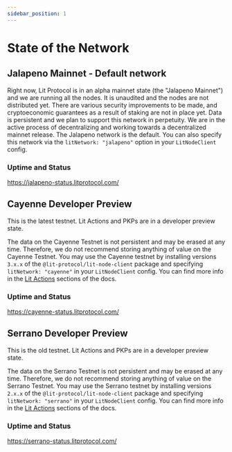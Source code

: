 ```yaml
---
sidebar_position: 1
---
```


# State of the Network

## Jalapeno Mainnet - Default network

Right now, Lit Protocol is in an alpha mainnet state (the "Jalapeno Mainnet") and we are running all the nodes. It is unaudited and the nodes are not distributed yet. There are various security improvements to be made, and cryptoeconomic guarantees as a result of staking are not in place yet. Data is persistent and we plan to support this network in perpetuity. We are in the active process of decentralizing and working towards a decentralized mainnet release. The Jalapeno network is the default. You can also specify this network via the `litNetwork: "jalapeno"` option in your `LitNodeClient` config.

### Uptime and Status

https://jalapeno-status.litprotocol.com/

## Cayenne Developer Preview

This is the latest testnet. Lit Actions and PKPs are in a developer preview state.

The data on the Cayenne Testnet is not persistent and may be erased at any time. Therefore, we do not recommend storing anything of value on the Cayenne Testnet. You may use the Cayenne testnet by installing versions `3.x.x` of the `@lit-protocol/lit-node-client` package and specifying `litNetwork: "cayenne"` in your `LitNodeClient` config. You can find more info in the [Lit Actions](../LitActions/intro) sections of the docs.

### Uptime and Status

https://cayenne-status.litprotocol.com/

## Serrano Developer Preview

This is the old testnet. Lit Actions and PKPs are in a developer preview state.

The data on the Serrano Testnet is not persistent and may be erased at any time. Therefore, we do not recommend storing anything of value on the Serrano Testnet. You may use the Serrano testnet by installing versions `2.x.x` of the `@lit-protocol/lit-node-client` package and specifying `litNetwork: "serrano"` in your `LitNodeClient` config. You can find more info in the [Lit Actions](../LitActions/intro) sections of the docs.

### Uptime and Status

https://serrano-status.litprotocol.com/
